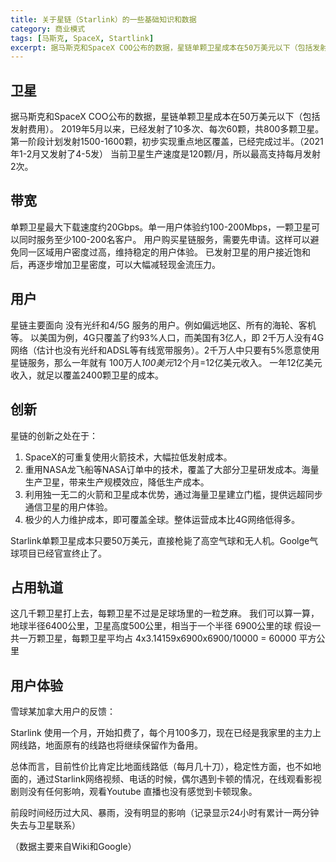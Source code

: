```yaml
---
title: 关于星链（Starlink）的一些基础知识和数据
category: 商业模式
tags: [马斯克, SpaceX, Startlink]
excerpt: 据马斯克和SpaceX COO公布的数据，星链单颗卫星成本在50万美元以下（包括发射费用）。单颗卫星最大下载速度约20Gbps，单一用户体验约100-200Mbps。主要面向没有光纤和4/5G 服务的用户，例如偏远地区、所有的海轮、客机等。
---
```


## 卫星

据马斯克和SpaceX COO公布的数据，星链单颗卫星成本在50万美元以下（包括发射费用）。
2019年5月以来，已经发射了10多次、每次60颗，共800多颗卫星。第一阶段计划发射1500-1600颗，初步实现重点地区覆盖，已经完成过半。（2021年1-2月又发射了4-5发）
当前卫星生产速度是120颗/月，所以最高支持每月发射2次。

## 带宽
单颗卫星最大下载速度约20Gbps。单一用户体验约100-200Mbps，一颗卫星可以同时服务至少100-200名客户。
用户购买星链服务，需要先申请。这样可以避免同一区域用户密度过高，维持稳定的用户体验。
已发射卫星的用户接近饱和后，再逐步增加卫星密度，可以大幅减轻现金流压力。

## 用户
星链主要面向 没有光纤和4/5G 服务的用户。例如偏远地区、所有的海轮、客机等。
以美国为例，4G只覆盖了约93%人口，而美国有3亿人，即 2千万人没有4G网络（估计也没有光纤和ADSL等有线宽带服务）。2千万人中只要有5%愿意使用星链服务，那么一年就有 100万人*100美元*12个月=12亿美元收入。
一年12亿美元收入，就足以覆盖2400颗卫星的成本。

## 创新
星链的创新之处在于：
1. SpaceX的可重复使用火箭技术，大幅拉低发射成本。
2. 重用NASA龙飞船等NASA订单中的技术，覆盖了大部分卫星研发成本。海量生产卫星，带来生产规模效应，降低生产成本。
3. 利用独一无二的火箭和卫星成本优势，通过海量卫星建立门槛，提供远超同步通信卫星的用户体验。
4. 极少的人力维护成本，即可覆盖全球。整体运营成本比4G网络低得多。

Starlink单颗卫星成本只要50万美元，直接枪毙了高空气球和无人机。Goolge气球项目已经官宣终止了。

## 占用轨道

这几千颗卫星打上去，每颗卫星不过是足球场里的一粒芝麻。
我们可以算一算，地球半径6400公里，卫星高度500公里，相当于一个半径 6900公里的球
假设一共一万颗卫星，每颗卫星平均占  4x3.14159x6900x6900/10000 = 60000 平方公里

## 用户体验

雪球某加拿大用户的反馈：

Starlink 使用一个月，开始扣费了，每个月100多刀，现在已经是我家里的主力上网线路，地面原有的线路也将继续保留作为备用。

总体而言，目前性价比肯定比地面线路低（每月几十刀），稳定性方面，也不如地面的，通过Starlink网络视频、电话的时候，偶尔遇到卡顿的情况，在线观看影视剧则没有任何影响，观看Youtube 直播也没有感觉到卡顿现象。

前段时间经历过大风、暴雨，没有明显的影响（记录显示24小时有累计一两分钟失去与卫星联系）


（数据主要来自Wiki和Google）